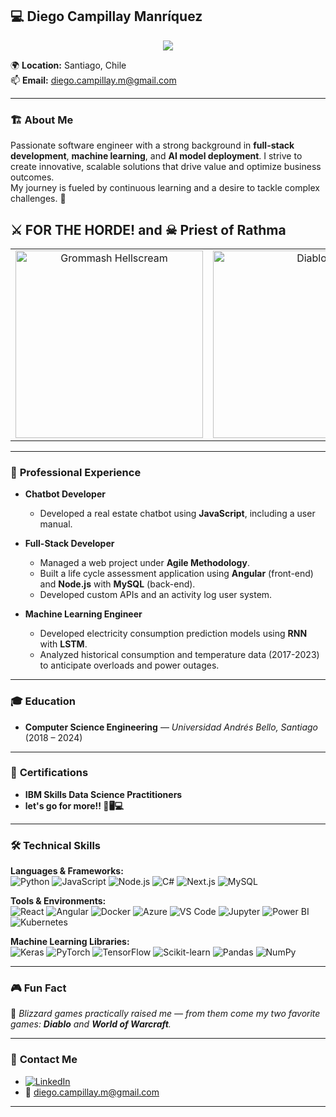 ## 💻 **Diego Campillay Manríquez**  
<p align="center">
  <a href="https://github.com/DenverCoder1/readme-typing-svg">
  <img src="https://readme-typing-svg.herokuapp.com?lines=Computer+Science+Engineer;Full-Stack+Developer;Machine+Learning+Engineer;AI+%7C+ML+%7C+Data+Science+Enthusiast;Blizzard+Gamer+%7C+For+The+Horde!;Always+learning+new+things;A%26D%3C3&center=true&width=500&height=45">
</a>

</p>

🌍 **Location:** Santiago, Chile  
📫 **Email:** diego.campillay.m@gmail.com  

---

### 🏗️ **About Me**  
Passionate software engineer with a strong background in **full-stack development**, **machine learning**, and **AI model deployment**. I strive to create innovative, scalable solutions that drive value and optimize business outcomes.  
My journey is fueled by continuous learning and a desire to tackle complex challenges. 🚀  

## ⚔️ FOR THE HORDE! and ☠ Priest of Rathma

<table>
  <tr>
    <td align="center">
      <img src="https://static.wikia.nocookie.net/es_wowpedia/images/1/13/Grom_Glowei.jpg/revision/latest?cb=20110218222117" alt="Grommash Hellscream" width="300">
    </td>
    <td align="center">
      <img src="https://cdna.artstation.com/p/assets/images/images/004/977/818/large/jeon-tae-kang-2.jpg?1487617409" alt="Diablo" width="300">
    </td>
  </tr>
</table>

---

### 💼 **Professional Experience**  
- **Chatbot Developer**  
  - Developed a real estate chatbot using **JavaScript**, including a user manual.  

- **Full-Stack Developer**  
  - Managed a web project under **Agile Methodology**.  
  - Built a life cycle assessment application using **Angular** (front-end) and **Node.js** with **MySQL** (back-end).  
  - Developed custom APIs and an activity log user system.  

- **Machine Learning Engineer** 
  - Developed electricity consumption prediction models using **RNN** with **LSTM**.  
  - Analyzed historical consumption and temperature data (2017-2023) to anticipate overloads and power outages.  

---

### 🎓 **Education**  
- **Computer Science Engineering** — *Universidad Andrés Bello, Santiago* (2018 – 2024)  

---

### 📜 **Certifications**  
- **IBM Skills Data Science Practitioners**  
- **let's go for more!! 📖🖥💻**
---

### 🛠️ **Technical Skills**  

**Languages & Frameworks:**  
![Python](https://img.shields.io/badge/Python-3776AB?style=for-the-badge&logo=python&logoColor=white)
![JavaScript](https://img.shields.io/badge/JavaScript-F7DF1E?style=for-the-badge&logo=javascript&logoColor=black)
![Node.js](https://img.shields.io/badge/Node.js-339933?style=for-the-badge&logo=node.js&logoColor=white)
![C#](https://img.shields.io/badge/C%23-239120?style=for-the-badge&logo=c-sharp&logoColor=white)
![Next.js](https://img.shields.io/badge/Next.js-000000?style=for-the-badge&logo=next.js&logoColor=white)
![MySQL](https://img.shields.io/badge/MySQL-4479A1?style=for-the-badge&logo=mysql&logoColor=white)

**Tools & Environments:**  
![React](https://img.shields.io/badge/React-20232A?style=for-the-badge&logo=react&logoColor=61DAFB)
![Angular](https://img.shields.io/badge/Angular-DD0031?style=for-the-badge&logo=angular&logoColor=white)
![Docker](https://img.shields.io/badge/Docker-2496ED?style=for-the-badge&logo=docker&logoColor=white)
![Azure](https://img.shields.io/badge/Microsoft_Azure-0078D4?style=for-the-badge&logo=microsoft-azure&logoColor=white)
![VS Code](https://img.shields.io/badge/VS_Code-007ACC?style=for-the-badge&logo=visual-studio-code&logoColor=white)
![Jupyter](https://img.shields.io/badge/Jupyter-F37626?style=for-the-badge&logo=jupyter&logoColor=white)
![Power BI](https://img.shields.io/badge/Power_BI-F2C811?style=for-the-badge&logo=power-bi&logoColor=black)
![Kubernetes](https://img.shields.io/badge/Kubernetes-326CE5?style=for-the-badge&logo=kubernetes&logoColor=white)

**Machine Learning Libraries:**  
![Keras](https://img.shields.io/badge/Keras-D00000?style=for-the-badge&logo=keras&logoColor=white)
![PyTorch](https://img.shields.io/badge/PyTorch-EE4C2C?style=for-the-badge&logo=pytorch&logoColor=white)
![TensorFlow](https://img.shields.io/badge/TensorFlow-FF6F00?style=for-the-badge&logo=tensorflow&logoColor=white)
![Scikit-learn](https://img.shields.io/badge/Scikit--Learn-F7931E?style=for-the-badge&logo=scikit-learn&logoColor=white)
![Pandas](https://img.shields.io/badge/Pandas-150458?style=for-the-badge&logo=pandas&logoColor=white)
![NumPy](https://img.shields.io/badge/NumPy-013243?style=for-the-badge&logo=numpy&logoColor=white)

---

### 🎮 **Fun Fact**  
💬 *Blizzard games practically raised me — from them come my two favorite games: **Diablo** and **World of Warcraft**.*  

---


### 📣 **Contact Me**  
- [![LinkedIn](https://img.shields.io/badge/LinkedIn-0A66C2?style=for-the-badge&logo=linkedin&logoColor=white)](https://www.linkedin.com/in/diego-campillay)  
- 📧 diego.campillay.m@gmail.com  

---
